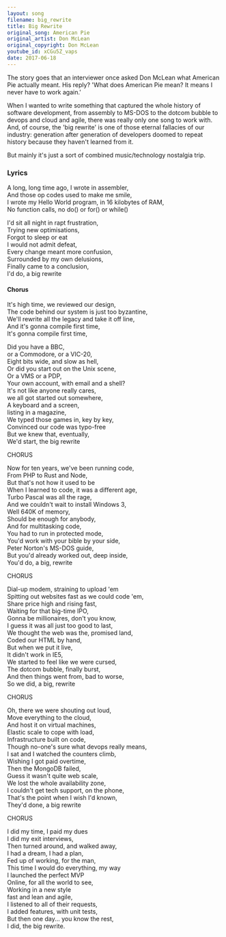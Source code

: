 ```yaml
---    
layout: song
filename: big_rewrite
title: Big Rewrite
original_song: American Pie
original_artist: Don McLean
original_copyright: Don McLean
youtube_id: xCGu5Z_vaps
date: 2017-06-18
---
```

  
The story goes that an interviewer once asked Don McLean what American Pie actually meant. His reply? 'What does American Pie mean? It means I never have to work again.'  
  
When I wanted to write something that captured the whole history of software development, from assembly to MS-DOS to the dotcom bubble to devops and cloud and agile, there was really only one song to work with. And, of course, the 'big rewrite' is one of those eternal fallacies of our industry: generation after generation of developers doomed to repeat history because they haven't learned from it.

But mainly it's just a sort of combined music/technology nostalgia trip. 
  
### Lyrics    
  
A long, long time ago, I wrote in assembler,  
And those op codes used to make me smile,  
I wrote my Hello World program, in 16 kilobytes of RAM,  
No function calls, no do() or for() or while()  
  
I'd sit all night in rapt frustration,   
Trying new optimisations,  
Forgot to sleep or eat  
I would not admit defeat,  
Every change meant more confusion,  
Surrounded by my own delusions,  
Finally came to a conclusion,  
I'd do, a big rewrite  
  
#### Chorus  
  
It's high time, we reviewed our design,  
The code behind our system is just too byzantine,  
We'll rewrite all the legacy and take it off line,  
And it's gonna compile first time,  
It's gonna compile first time,  
  
Did you have a BBC,  
or a Commodore, or a VIC-20,  
Eight bits wide, and slow as hell,  
Or did you start out on the Unix scene,  
Or a VMS or a PDP,  
Your own account, with email and a shell?  
It's not like anyone really cares,  
we all got started out somewhere,  
A keyboard and a screen,  
listing in a magazine,  
We typed those games in, key by key,  
Convinced our code was typo-free  
But we knew that, eventually,  
We'd start, the big rewrite  
  
CHORUS   
  
Now for ten years, we've been running code,  
From PHP to Rust and Node,  
But that's not how it used to be  
When I learned to code, it was a different age,  
Turbo Pascal was all the rage,  
And we couldn't wait to install Windows 3,  
Well 640K of memory,  
Should be enough for anybody,  
And for multitasking code,  
You had to run in protected mode,  
You'd work with your bible by your side,  
Peter Norton's MS-DOS guide,  
But you'd already worked out, deep inside,  
You'd do, a big, rewrite  
  
CHORUS  
  
Dial-up modem, straining to upload 'em  
Spitting out websites fast as we could code 'em,  
Share price high and rising fast,  
Waiting for that big-time IPO,  
Gonna be millionaires, don't you know,  
I guess it was all just too good to last,  
We thought the web was the, promised land,  
Coded our HTML by hand,  
But when we put it live,  
It didn't work in IE5,  
We started to feel like we were cursed,   
The dotcom bubble, finally burst,  
And then things went from, bad to worse,  
So we did, a big, rewrite  
  
CHORUS  
  
Oh, there we were shouting out loud,  
Move everything to the cloud,  
And host it on virtual machines,  
Elastic scale to cope with load,  
Infrastructure built on code,  
Though no-one's sure what devops really means,  
I sat and I watched the counters climb,  
Wishing I got paid overtime,  
Then the MongoDB failed,  
Guess it wasn't quite web scale,  
We lost the whole availability zone,   
I couldn't get tech support, on the phone,  
That's the point when I wish I'd known,  
They'd done, a big rewrite  
  
CHORUS  
  
I did my time, I paid my dues  
I did my exit interviews,  
Then turned around, and walked away,  
I had a dream, I had a plan,  
Fed up of working, for the man,  
This time I would do everything, my way  
I launched the perfect MVP  
Online, for all the world to see,  
Working in a new style  
fast and lean and agile,  
I listened to all of their requests,  
I added features, with unit tests,  
But then one day... you know the rest,  
I did, the big rewrite.  
  
  

